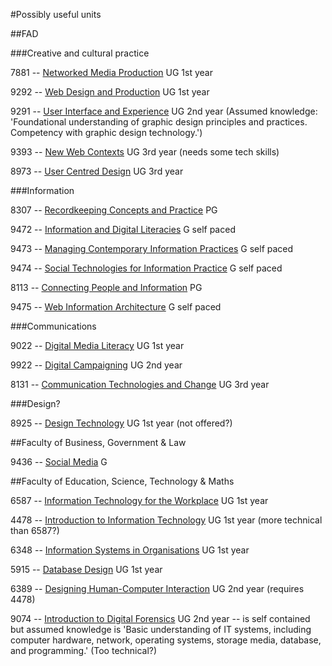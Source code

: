 #Possibly useful units

##FAD

###Creative and cultural practice

7881 -- [Networked Media Production](http://www.canberra.edu.au/coursesandunits/unit?unit_cd=7881&version_number=4&rownum=6377) UG 1st year

9292 -- [Web Design and Production](http://www.canberra.edu.au/coursesandunits/unit?unit_cd=9292&version_number=1&rownum=1844) UG 1st year

9291 -- [User Interface and Experience](http://www.canberra.edu.au/coursesandunits/unit?unit_cd=9291) UG 2nd year (Assumed knowledge: 'Foundational understanding of graphic design principles and practices. Competency with graphic design technology.')

9393 -- [New Web Contexts](http://www.canberra.edu.au/coursesandunits/unit?unit_cd=9393&version_number=1&rownum=5917) UG 3rd year (needs some tech skills)

8973 -- [User Centred Design](http://www.canberra.edu.au/coursesandunits/unit?unit_cd=8973) UG 3rd year

###Information

8307 -- [Recordkeeping Concepts and Practice](http://www.canberra.edu.au/coursesandunits/unit?unit_cd=8307&version_number=3&rownum=3699) PG

9472 -- [Information and Digital Literacies](http://www.canberra.edu.au/coursesandunits/unit?unit_cd=9472&version_number=1&rownum=3314) G self paced 

9473 -- [Managing Contemporary Information Practices](http://www.canberra.edu.au/coursesandunits/unit?unit_cd=9473&version_number=1&rownum=3855) G self paced

9474 -- [Social Technologies for Information Practice](http://www.canberra.edu.au/coursesandunits/unit?unit_cd=9474&version_number=1&rownum=1757) G self paced

8113 -- [Connecting People and Information](http://www.canberra.edu.au/coursesandunits/unit?unit_cd=8113&version_number=3&rownum=7273) PG

9475 -- [Web Information Architecture](http://www.canberra.edu.au/coursesandunits/unit?unit_cd=9475&version_number=1&rownum=1231) G self paced

###Communications

9022 -- [Digital Media Literacy](http://www.canberra.edu.au/coursesandunits/unit?unit_cd=9022&version_number=2&rownum=1331) UG 1st year

9922 -- [Digital Campaigning](http://www.canberra.edu.au/coursesandunits/unit?unit_cd=9922&version_number=1&rownum=5608) UG 2nd year

8131 -- [Communication Technologies and Change](http://www.canberra.edu.au/coursesandunits/unit?unit_cd=8131) UG 3rd year

###Design?

8925 -- [Design Technology](http://www.canberra.edu.au/coursesandunits/unit?unit_cd=8925&version_number=2&rownum=11365) UG 1st year (not offered?)

##Faculty of Business, Government & Law

9436 -- [Social Media](http://www.canberra.edu.au/coursesandunits/unit?unit_cd=9436&version_number=1&rownum=6064) G

##Faculty of Education, Science, Technology & Maths

6587 -- [Information Technology for the Workplace](http://www.canberra.edu.au/coursesandunits/unit?unit_cd=6587&version_number=6&rownum=1930) UG 1st year

4478 -- [Introduction to Information Technology](http://www.canberra.edu.au/coursesandunits/unit?unit_cd=4478&version_number=8&rownum=158) UG 1st year (more technical than 6587?)

6348 -- [Information Systems in Organisations](http://www.canberra.edu.au/coursesandunits/unit?unit_cd=6348) UG 1st year

5915 -- [Database Design](http://www.canberra.edu.au/coursesandunits/unit?unit_cd=5915) UG 1st year

6389 -- [Designing Human-Computer Interaction](http://www.canberra.edu.au/coursesandunits/unit?unit_cd=6389&version_number=4&rownum=6854) UG 2nd year (requires 4478)

9074 -- [Introduction to Digital Forensics](http://www.canberra.edu.au/coursesandunits/unit?unit_cd=9074&version_number=3&rownum=7269) UG 2nd year -- is self contained but assumed knowledge is 'Basic understanding of IT systems, including computer hardware, network, operating systems, storage media, database, and programming.' (Too technical?)


